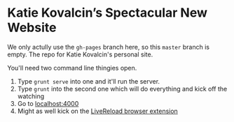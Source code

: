 # Katie Kovalcin’s Spectacular New Website

We only actully use the `gh-pages` branch here, so this `master` branch is empty.
The repo for Katie Kovalcin's personal site.

You'll need two command line thingies open.

1. Type `grunt serve` into one and it'll run the server.
1. Type `grunt` into the second one which will do everything and kick off the watching
1. Go to [localhost:4000](http://localhost:4000/)
1. Might as well kick on the [LiveReload browser extension](http://feedback.livereload.com/knowledgebase/articles/86242-how-do-i-install-and-use-the-browser-extensions-)
